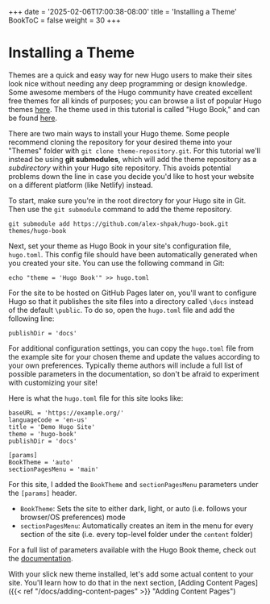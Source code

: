 +++
date = '2025-02-06T17:00:38-08:00'
title = 'Installing a Theme'
BookToC = false
weight = 30
+++
# Installing a Theme

Themes are a quick and easy way for new Hugo users to make their sites look nice without needing any deep programming or design knowledge. Some awesome members of the Hugo community have created excellent free themes for all kinds of purposes; you can browse a list of popular Hugo themes [here](https://themes.gohugo.io/). The theme used in this tutorial is called "Hugo Book," and can be found [here](https://github.com/alex-shpak/hugo-book).

There are two main ways to install your Hugo theme. Some people recommend cloning the repository for your desired theme into your "Themes" folder with `git clone theme-repository.git`. For this tutorial we'll instead be using **git submodules**, which will add the theme repository as a _subdirectory_ within your Hugo site repository. This avoids potential problems down the line in case you decide you'd like to host your website on a different platform (like Netlify) instead.

To start, make sure you're in the root directory for your Hugo site in Git. Then use the `git submodule` command to add the theme repository.

```pseudo
git submodule add https://github.com/alex-shpak/hugo-book.git themes/hugo-book
```

Next, set your theme as Hugo Book in your site's configuration file, `hugo.toml`. This config file should have been automatically generated when you created your site. You can use the following command in Git:

```pseudo
echo "theme = 'Hugo Book'" >> hugo.toml
```

For the site to be hosted on GitHub Pages later on, you'll want to configure Hugo so that it publishes the site files into a directory called `\docs` instead of the default `\public`. To do so, open the `hugo.toml` file and add the following line:

```pseudo
publishDir = 'docs'
```

For additional configuration settings, you can copy the `hugo.toml` file from the example site for your chosen theme and update the values according to your own preferences. Typically theme authors will include a full list of possible parameters in the documentation, so don't be afraid to experiment with customizing your site!

Here is what the `hugo.toml` file for this site looks like:

```pseudo
baseURL = 'https://example.org/'
languageCode = 'en-us'
title = 'Demo Hugo Site'
theme = 'hugo-book'
publishDir = 'docs'

[params]
BookTheme = 'auto'
sectionPagesMenu = 'main'
```

For this site, I added the `BookTheme` and `sectionPagesMenu` parameters under the `[params]` header.

* `BookTheme`: Sets the site to either dark, light, or auto (i.e. follows your browser/OS preferences) mode
* `sectionPagesMenu`: Automatically creates an item in the menu for every section of the site (i.e. every top-level folder under the `content` folder)

For a full list of parameters available with the Hugo Book theme, check out the [documentation](https://github.com/alex-shpak/hugo-book/tree/master?tab=readme-ov-file#configuration).

With your slick new theme installed, let's add some actual content to your site. You'll learn how to do that in the next section, [Adding Content Pages]({{< ref "/docs/adding-content-pages" >}} "Adding Content Pages")